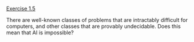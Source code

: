[Exercise 1.5](ex_5/)

There are well-known classes of problems that are intractably difficult
for computers, and other classes that are provably undecidable. Does
this mean that AI is impossible?
